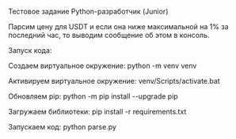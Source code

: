 Тестовое задание Python-разработчик (Junior)

Парсим цену для USDT и если она ниже максимальной на 1% за последний час, то выводим сообщение об этом в консоль.


Запуск кода:

Создаем виртуальное окружение:
python -m venv venv

Активируем виртуальное окружение:
venv/Scripts/activate.bat

Обновляем pip:
python -m pip install --upgrade pip

Загружаем библиотеки:
pip install -r requirements.txt

Запускаем код:
python parse.py


